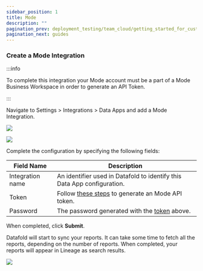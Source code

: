 ```yaml
---
sidebar_position: 1
title: Mode
description: ""
pagination_prev: deployment_testing/team_cloud/getting_started_for_customers/dbt
pagination_next: guides
---
```

### Create a Mode Integration

:::info

To complete this integration your Mode account must be a part of a Mode Business Workspace in order to generate an API Token.

:::

Navigate to Settings > Integrations > Data Apps and add a Mode Integration.

![](/img/data_apps_add_new_integration.png)

![](/img/mode_blank_integration_form.png)

Complete the configuration by specifying the following fields:

| Field Name | Description |
| ----------- | ----------- |
| Integration name | An identifier used in Datafold to identify this Data App configuration. |
| Token | Follow [these steps](https://mode.com/developer/api-reference/authentication/) to generate an Mode API token. |
| Password | The password generated with the [token](https://mode.com/developer/api-reference/authentication/) above. |

When completed, click **Submit**.

Datafold will start to sync your reports. It can take some time to fetch all the reports, depending on the number of reports. When completed, your reports will appear in Lineage as search results.

![](/img/mode_sync_results.png)
